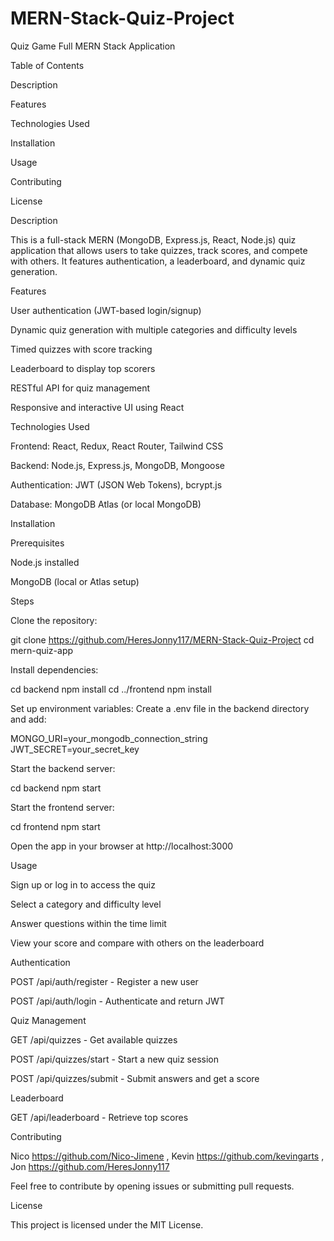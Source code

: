 # MERN-Stack-Quiz-Project
Quiz Game Full MERN Stack Application

Table of Contents

Description

Features

Technologies Used

Installation

Usage


Contributing

License


Description

This is a full-stack MERN (MongoDB, Express.js, React, Node.js) quiz application that allows users to take quizzes, track scores, and compete with others. It features authentication, a leaderboard, and dynamic quiz generation.


Features

User authentication (JWT-based login/signup)

Dynamic quiz generation with multiple categories and difficulty levels

Timed quizzes with score tracking

Leaderboard to display top scorers

RESTful API for quiz management

Responsive and interactive UI using React


Technologies Used

Frontend: React, Redux, React Router, Tailwind CSS

Backend: Node.js, Express.js, MongoDB, Mongoose

Authentication: JWT (JSON Web Tokens), bcrypt.js

Database: MongoDB Atlas (or local MongoDB)


Installation

Prerequisites

Node.js installed

MongoDB (local or Atlas setup)

Steps

Clone the repository:

git clone https://github.com/HeresJonny117/MERN-Stack-Quiz-Project
cd mern-quiz-app

Install dependencies:

cd backend
npm install
cd ../frontend
npm install

Set up environment variables:
Create a .env file in the backend directory and add:

MONGO_URI=your_mongodb_connection_string
JWT_SECRET=your_secret_key

Start the backend server:

cd backend
npm start

Start the frontend server:

cd frontend
npm start

Open the app in your browser at http://localhost:3000



Usage

Sign up or log in to access the quiz

Select a category and difficulty level

Answer questions within the time limit

View your score and compare with others on the leaderboard


Authentication

POST /api/auth/register - Register a new user

POST /api/auth/login - Authenticate and return JWT

Quiz Management

GET /api/quizzes - Get available quizzes

POST /api/quizzes/start - Start a new quiz session

POST /api/quizzes/submit - Submit answers and get a score


Leaderboard

GET /api/leaderboard - Retrieve top scores


Contributing

Nico https://github.com/Nico-Jimene , Kevin https://github.com/kevingarts , Jon https://github.com/HeresJonny117

Feel free to contribute by opening issues or submitting pull requests.


License

This project is licensed under the MIT License.
